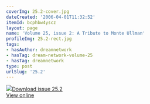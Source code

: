 ```yaml
---
coverImg: 25.2-cover.jpg
dateCreated: '2006-04-01T11:32:52'
itemId: bcphbw4yscz
layout: page
name: 'Volume 25, issue 2: A Tribute to Monte Ullman'
profileImg: 25.2-rect.jpg
tags:
- hasAuthor: dreamnetwork
- hasTag: dream-network-volume-25
- hasTag: dreamnetwork
type: post
urlSlug: '25.2'
---
```

<img class="card-journal-img" src="../images/25.2-rect.jpg"/><a href="../files/pdfs/Volume_25/25.2_monte_ullman.pdf" download="">Download issue 25.2</a><br><a href="../files/pdfs/Volume_25/25.2_monte_ullman.pdf">View online</a>